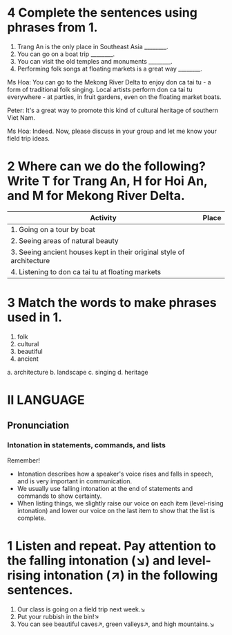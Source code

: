 # 4 Complete the sentences using phrases from 1.

1. Trang An is the only place in Southeast Asia ________.
2. You can go on a boat trip ________.
3. You can visit the old temples and monuments ________.
4. Performing folk songs at floating markets is a great way ________.

Ms Hoa: You can go to the Mekong River Delta to enjoy don ca tai tu - a form of traditional folk singing. Local artists perform don ca tai tu everywhere - at parties, in fruit gardens, even on the floating market boats.

Peter: It's a great way to promote this kind of cultural heritage of southern Viet Nam.

Ms Hoa: Indeed. Now, please discuss in your group and let me know your field trip ideas.

# 2 Where can we do the following? Write T for Trang An, H for Hoi An, and M for Mekong River Delta.

| Activity | Place |
|----------|-------|
| 1. Going on a tour by boat | |
| 2. Seeing areas of natural beauty | |
| 3. Seeing ancient houses kept in their original style of architecture | |
| 4. Listening to don ca tai tu at floating markets | |

# 3 Match the words to make phrases used in 1.

1. folk
2. cultural
3. beautiful
4. ancient

a. architecture
b. landscape
c. singing
d. heritage

# II LANGUAGE

## Pronunciation

### Intonation in statements, commands, and lists

Remember!
- Intonation describes how a speaker's voice rises and falls in speech, and is very important in communication.
- We usually use falling intonation at the end of statements and commands to show certainty.
- When listing things, we slightly raise our voice on each item (level-rising intonation) and lower our voice on the last item to show that the list is complete.

# 1 Listen and repeat. Pay attention to the falling intonation (↘) and level-rising intonation (↗) in the following sentences.

1. Our class is going on a field trip next week.↘
2. Put your rubbish in the bin!↘
3. You can see beautiful caves↗, green valleys↗, and high mountains.↘